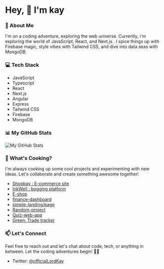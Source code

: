 # Hey, 👋 I'm kay

### 🚀 About Me
I'm on a coding adventure, exploring the web universe. Currently, i'm exploring the world of JavaScript, React, and Next.js . I spice things up with Firebase magic, style vibes with Tailwind CSS, and dive into data seas with MongoDB.

### 💻 Tech Stack
- JavaScript
- Typescript
- React
- Next.js
- Angular
- Express
- Tailwind CSS
- Firebase
- MongoDB

### 📊 My GitHub Stats
![My GitHub Stats](https://github-readme-stats.vercel.app/api?username=kindnesskay&show_icons=true&count_private=true&hide=contribs,prs&theme=radical)

### 🌟 What's Cooking?
I'm always cooking up some cool projects and experimenting with new ideas. Let's collaborate and create something awesome together!
- [Shopbay : E-commerce site](https://shopbay.vercel.app)
- [InkWell : bogging platform](https://inknot.vercel.app)
- [E-shop](https://eshop-nine-beta.vercel.app)
- [finance-dashboard](https://finance-dashboard-xx.vercel.app)
- [simple-landing/page ](https://first-angular-web-app.vercel.app/) 
- [Random-project](https://random-project-generator.vercel.app)
- [Quiz-web-app](https://simple-quiz-beryl.vercel.app/)
- [Green: Trade tracker](https://greenhatapp.vercel.app)
### 📫 Let's Connect
Feel free to reach out and let's chat about code, tech, or anything in between. Let the coding adventures begin! 🌈✨
- Twitter: [@officialLordKay](https://twitter.com/officialLordKay)
